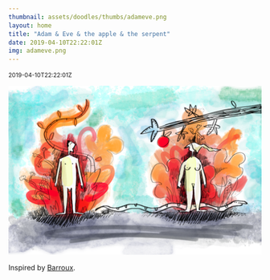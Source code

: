 ```yaml
---
thumbnail: assets/doodles/thumbs/adameve.png
layout: home
title: "Adam & Eve & the apple & the serpent"
date: 2019-04-10T22:22:01Z
img: adameve.png
---
```


<small>2019-04-10T22:22:01Z</small>

![Adam and eve](assets/doodles/original/adameve.png)

Inspired by [Barroux](http://www.barroux.info/adult/adan-eve-pomme-serpent/).